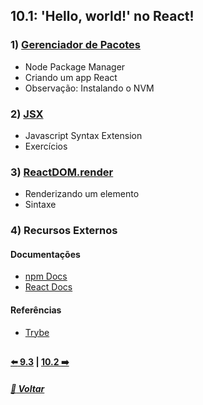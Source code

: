 ## 10.1: 'Hello, world!' no React!

### 1) [Gerenciador de Pacotes](Z-conteudo-recursos/gerenciador-pacotes.md#gerenciador-de-pacotes)
- Node Package Manager
- Criando um app React
- Observação: Instalando o NVM

### 2) [JSX](Z-conteudo-recursos/jsx.md#jsx)
- Javascript Syntax Extension
- Exercícios

### 3) [ReactDOM.render](Z-conteudo-recursos/reactdom-render.md#reactdomrender)
- Renderizando um elemento
- Sintaxe

### 4) Recursos Externos

#### Documentações
- [npm Docs](https://docs.npmjs.com/)
- [React Docs](https://reactjs.org/docs/getting-started.html)

#### Referências
- [Trybe](https://www.betrybe.com/)

##

#### [:arrow_left: 9.3](../../../modulo1-fundamentos/bloco9-javascript-testes-assincronos/dia9-3#93-jest---testes-assíncronos) | [10.2 :arrow_right:](../dia10-/#101)

##### [:rocket: Voltar](https://github.com/nnnnadia/trybe-exercicios#bloco-10-introdução-à-react)

